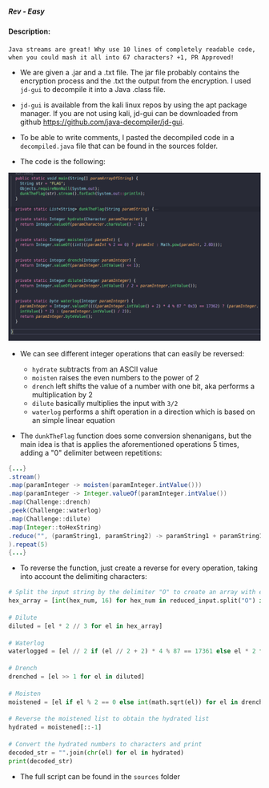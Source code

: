 ##### Rev - Easy

#### Description:
```text
Java streams are great! Why use 10 lines of completely readable code, when you could mash it all into 67 characters? +1, PR Approved!
```


- We are given a .jar and a .txt file. The jar file probably contains the encryption process and the .txt the output from the encryption. I used `jd-gui` to decompile it into a Java .class file.

- `jd-gui` is available from the kali linux repos by using the apt package manager. If you are not using kali, jd-gui can be downloaded from github https://github.com/java-decompiler/jd-gui.

- To be able to write comments, I pasted the decompiled code in a `decompiled.java` file that can be found in the sources folder. 

- The code is the following:

![](images/code_overview.png)

- We can see different integer operations that can easily be reversed:
	- `hydrate` subtracts from an ASCII value
	- `moisten` raises the even numbers to the power of 2
	- `drench` left shifts the value of a number with one bit, aka performs a multiplication by 2 
	- `dilute`  basically multiplies the input with `3/2`
	- `waterlog` performs a shift operation in a direction which is based on an simple linear equation


- The `dunkTheFlag` function does some conversion shenanigans, but the main idea is that is applies the aforementioned operations 5 times, adding a "0" delimiter between repetitions:
```java
{...}
.stream() 
.map(paramInteger -> moisten(paramInteger.intValue())) 
.map(paramInteger -> Integer.valueOf(paramInteger.intValue())
.map(Challenge::drench)
.peek(Challenge::waterlog)
.map(Challenge::dilute)
.map(Integer::toHexString)
.reduce("", (paramString1, paramString2) -> paramString1 + paramString1 + "O")
).repeat(5)
{...}
```

- To reverse the function, just create a reverse for every operation, taking into account the delimiting characters:

```py
# Split the input string by the delimiter "O" to create an array with each element
hex_array = [int(hex_num, 16) for hex_num in reduced_input.split("O") if hex_num]

# Dilute
diluted = [el * 2 // 3 for el in hex_array]

# Waterlog
waterlogged = [el // 2 if (el // 2 + 2) * 4 % 87 == 17361 else el * 2 for el in diluted]

# Drench
drenched = [el >> 1 for el in diluted]

# Moisten
moistened = [el if el % 2 == 0 else int(math.sqrt(el)) for el in drenched]

# Reverse the moistened list to obtain the hydrated list
hydrated = moistened[::-1]

# Convert the hydrated numbers to characters and print
decoded_str = "".join(chr(el) for el in hydrated)
print(decoded_str)
```

- The full script can be found in the `sources` folder
